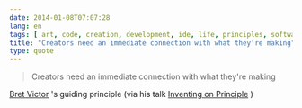 ```yaml
---
date: 2014-01-08T07:07:28
lang: en
tags: [ art, code, creation, development, ide, life, principles, software, visualisation ]
title: "Creators need an immediate connection with what they're making"
type: quote
---
```


> Creators need an immediate connection with what they're making

[Bret Victor](http://worrydream.com/) 's guiding principle (via his talk
[Inventing on Principle](https://vimeo.com/36579366#t=35m13s) )

